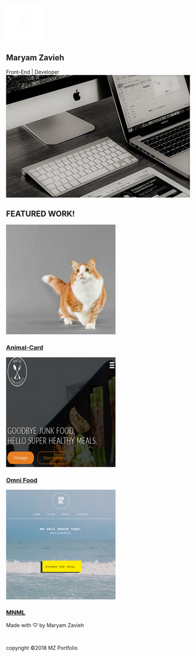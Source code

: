 <!DOCTYPE html>
<html lang="en">
	<head>
	<meta charset="utf-8">
	<meta name="viewport" content="width=device-width, initial-scale=1.0">
	<title>Maryam Zavieh's Portfolio</title>
	<link rel="stylesheet" href="/css/styles.css">
	</head>
	<body>
		<div class="grid">
			<section class="row topline">
			<div class="col-2 logo">
			<img src="img/logo.png" alt="logo">
			</div> <!--logo -->
			<div class="col-10 signature">
			<h1>Maryam Zavieh</h1>Front-End | Developer
			</div> <!-- title -->
			</section>
		</div>
			<main class="main-content">
			<div class="row">
			<img class="center-image" src="img/macbook2.jpg" alt="macbook"><!-- first & center-image -->
			</div>
			<article class="row1 featured-work">
			 <h2>FEATURED WORK!</h2><!-- featured work -->
			</article>	
			<div class="row feature-work-info"><!-- featured work images and text-->
			  <div class="col-4"> <!-- second image --> 
			      <img class="img1" src="img/cat1.jpg" alt="cat">
				  <h3 class="img-title">
				  <a class="cat-title1" href="https://github.com/shadiliz/Animalcard.git">
			  	Animal-Card</a></h3>
			  </div>
			  <div class="col-4"> <!-- third image --> 
			  <img class="img2" src="img/Screenshot-2018-5-30%20Omnifood30.png" alt="omnifod">
			  <h3 class="omnifood-title2"><a class="omni-food" href="https://github.com/shadiliz/Animalcard.git">
			  	Omni Food</a>
				 </h3> 
			  </div>
			  <div class="col-4"> <!-- forth image --> 
			  <img class="img3" src="img/2018-5-30%20mnml%20beach%20toys-3.png" alt="mnml"> 
			  <h3 class="mnml-title3"><a class="mnml" href="https://github.com/shadiliz/-mnml-sample.git">MNML</a>
				  </h3>
			  </div>
			</div>
		</main>
	<footer class="bottom">
	<p>Made with ♡ by Maryam Zavieh</p><br>   <!-- footer name -->
	<p>copyright &copy;2018 MZ Portfolio</p><!-- copyright -->
	</footer>
 </body>
</html>
